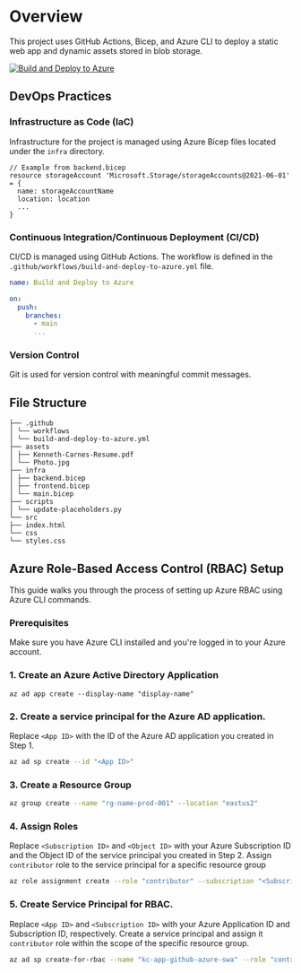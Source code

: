 # Overview
This project uses GitHub Actions, Bicep, and Azure CLI to deploy a static web app and dynamic assets stored in blob storage.

[![Build and Deploy to Azure](https://github.com/kennethcarnes/azure-swa/actions/workflows/build-and-deploy-to-azure.yml/badge.svg)](https://github.com/kennethcarnes/azure-swa/actions/workflows/build-and-deploy-to-azure.yml)

## DevOps Practices
### Infrastructure as Code (IaC)
Infrastructure for the project is managed using Azure Bicep files located under the `infra` directory.

```bicep
// Example from backend.bicep
resource storageAccount 'Microsoft.Storage/storageAccounts@2021-06-01' = {
  name: storageAccountName
  location: location
  ...
}
```
### Continuous Integration/Continuous Deployment (CI/CD)
CI/CD is managed using GitHub Actions. The workflow is defined in the `.github/workflows/build-and-deploy-to-azure.yml` file.

```yaml
name: Build and Deploy to Azure

on:
  push:
    branches:
      - main
      ...
```
### Version Control
Git is used for version control with meaningful commit messages.
## File Structure
```
├── .github
│ └── workflows
│ └── build-and-deploy-to-azure.yml
├── assets
│ ├── Kenneth-Carnes-Resume.pdf
│ └── Photo.jpg
├── infra
│ ├── backend.bicep
│ ├── frontend.bicep
│ └── main.bicep
├── scripts
│ └── update-placeholders.py
└── src
├── index.html
└── css
└── styles.css
```
## Azure Role-Based Access Control (RBAC) Setup
This guide walks you through the process of setting up Azure RBAC using Azure CLI commands.

### Prerequisites
Make sure you have Azure CLI installed and you're logged in to your Azure account.

### 1. Create an Azure Active Directory Application

```
az ad app create --display-name "display-name"
```

### 2. Create a service principal for the Azure AD application.
Replace `<App ID>` with the ID of the Azure AD application you created in Step 1.

```bash
az ad sp create --id "<App ID>"
```

### 3. Create a Resource Group
```bash
az group create --name "rg-name-prod-001" --location "eastus2"
```

### 4. Assign Roles
Replace `<Subscription ID>` and `<Object ID>` with your Azure Subscription ID and the Object ID of the service principal you created in Step 2. Assign `contributor` role to the service principal for a specific resource group
```bash
az role assignment create --role "contributor" --subscription "<Subscription ID>" --assignee-object-id "<Object ID>" --assignee-principal-type "ServicePrincipal" --scope "/subscriptions/<Subscription ID>/resourceGroups/rg-name-prod-001"
```
### 5. Create Service Principal for RBAC.
Replace `<App ID>` and `<Subscription ID>` with your Azure Application ID and Subscription ID, respectively. Create a service principal and assign it `contributor` role within the scope of the specific resource group.
```bash
az ad sp create-for-rbac --name "kc-app-github-azure-swa" --role "contributor" --scopes "/subscriptions/<Subscription ID>/resourceGroups/rg-name-prod-001" --sdk-auth
```  